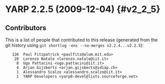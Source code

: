 YARP 2.2.5 (2009-12-04)                                                {#v2_2_5}
=======================

Contributors
------------

This is a list of people that contributed to this release (generated from the
git history using `git shortlog -ens --no-merges v2.2.4...v2.2.5`):

```
   126	Paul Fitzpatrick <paulfitz@alum.mit.edu>
    28	Lorenzo Natale <lorenzo.natale@iit.it>
     8	Ugo Pattacini <ugo.pattacini@iit.it>
     4	Arjan Gijsberts <arjan.gijsberts@idiap.ch>
     1	Alessandro Scalzo <alessandro.scalzo@iit.it>
     1	YARP Developers <yarp0-devel@lists.sourceforge.net>
```
